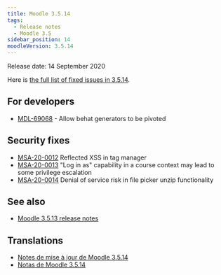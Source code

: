 ```yaml
---
title: Moodle 3.5.14
tags:
  - Release notes
  - Moodle 3.5
sidebar_position: 14
moodleVersion: 3.5.14
---
```


Release date: 14 September 2020

Here is [the full list of fixed issues in 3.5.14](https://tracker.moodle.org/secure/IssueNavigator!executeAdvanced.jspa?jqlQuery=project+%3D+mdl+AND+resolution+%3D+fixed+AND+fixVersion+in+%28%223.5.14%22%29+ORDER+BY+priority+DESC&runQuery=true&clear=true).

## For developers

- [MDL-69068](https://tracker.moodle.org/browse/MDL-69068) - Allow behat generators to be pivoted

## Security fixes

- [MSA-20-0012](https://moodle.org/mod/forum/discuss.php?d=410840) Reflected XSS in tag manager
- [MSA-20-0013](https://moodle.org/mod/forum/discuss.php?d=410841) "Log in as" capability in a course context may lead to some privilege escalation
- [MSA-20-0014](https://moodle.org/mod/forum/discuss.php?d=410842) Denial of service risk in file picker unzip functionality

## See also

- [Moodle 3.5.13 release notes](/general/releases/3.5/3.5.13)

## Translations

- [Notes de mise à jour de Moodle 3.5.14](https://docs.moodle.org/fr/Notes_de_mise_à_jour_de_Moodle_3.5.14)
- [Notas de Moodle 3.5.14](https://docs.moodle.org/es/Notas_de_Moodle_3.5.14)
